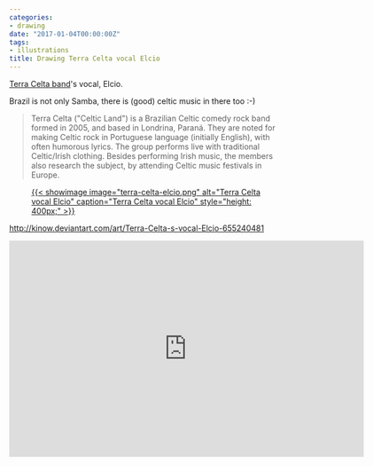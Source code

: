 ```yaml
---
categories:
- drawing
date: "2017-01-04T00:00:00Z"
tags:
- illustrations
title: Drawing Terra Celta vocal Elcio
---
```


[Terra Celta band](http://www.terracelta.com.br/)'s vocal, Elcio.

Brazil is not only Samba, there is (good) celtic music in there too :-)

<blockquote cite="https://en.wikipedia.org/wiki/Terra_Celta">Terra Celta ("Celtic Land") is a Brazilian Celtic comedy rock band formed in 2005, and based in Londrina, Paran&aacute;. They are noted for making Celtic rock in Portuguese language (initially English), with often humorous lyrics. The group performs live with traditional Celtic/Irish clothing. Besides performing Irish music, the members also research the subject, by attending Celtic music festivals in Europe.</blockquote>

<figure>
<a  href="/assets/posts{{page.path | remove: ".md" | remove: "_posts" }}/terra-celta-elcio.png" rel="prettyPhoto" class="thumbnail" title="Terra Celta vocal Elcio">
{{< showimage
  image="terra-celta-elcio.png"
  alt="Terra Celta vocal Elcio"
  caption="Terra Celta vocal Elcio"
  style="height: 400px;"
>}}
</figure>

<p>
<a href="http://kinow.deviantart.com/art/Terra-Celta-s-vocal-Elcio-655240481">
http://kinow.deviantart.com/art/Terra-Celta-s-vocal-Elcio-655240481
</a>
</p>

<iframe id="player" type="text/html" width="640" height="390"
  src="http://www.youtube.com/embed/EOMEAzUBftA?enablejsapi=1&origin=http://kinoshita.eti.br"
  frameborder="0"></iframe>
